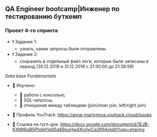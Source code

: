 
## QA Engineer bootcamp|Инженер по тестированию буткемп
### Проект 4-го спринта
- ❗️ Задание 1:
  - узнать, какие запросы были отправлены
- ❗️ Задание 2:
  - сохранить в отдельный файл логи, которые были записаны в период (30.12.2019 и 31.12.2019 с 21:30:00 до 21:39:59)

*Data base Fundamentals*
 - 📍 Изучено:
    - 📎 работа с консолью;
   - 📎 SQL-запросы;
   - 📎 отношения между таблицами (join/inner join, left/right join)

- 📌 Профиль YouTrack: https://anna-martynova.youtrack.cloud/issues
- 📌 Ссылка на гугл-док: https://docs.google.com/document/d/1EJB-KXMI6isB5PhdeYIq65d49ouHw4XlyjlxjCa2K6A/edit?usp=sharing
